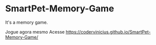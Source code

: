# SmartPet-Memory-Game
It's a memory game.

Jogue agora mesmo
Acesse https://codervinicius.github.io/SmartPet-Memory-Game/

